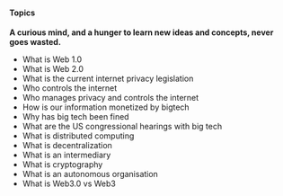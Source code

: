 #### Topics
**A curious mind, and a hunger to learn new ideas and concepts, never goes wasted.**
- What is Web 1.0
- What is Web 2.0
- What is the current internet privacy legislation
- Who controls the internet
- Who manages privacy and controls the internet
- How is our information monetized by bigtech
- Why has big tech been fined
- What are the US congressional hearings with big tech
- What is distributed computing
- What is decentralization
- What is an intermediary
- What is cryptography
- What is an autonomous organisation
- What is Web3.0 vs Web3

